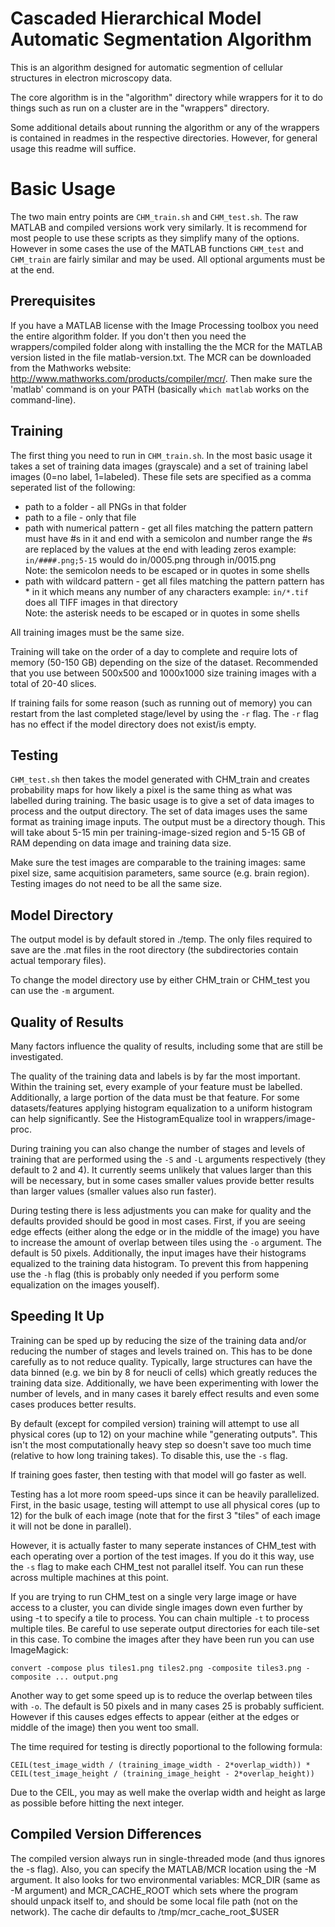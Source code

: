 Cascaded Hierarchical Model Automatic Segmentation Algorithm
============================================================
This is an algorithm designed for automatic segmention of cellular structures
in electron microscopy data.

The core algorithm is in the "algorithm" directory while wrappers for it to do
things such as run on a cluster are in the "wrappers" directory.

Some additional details about running the algorithm or any of the wrappers is
contained in readmes in the respective directories. However, for general usage
this readme will suffice.


Basic Usage
===========
The two main entry points are `CHM_train.sh` and `CHM_test.sh`. The raw MATLAB
and compiled versions work very similarly. It is recommend for most people to
use these scripts as they simplify many of the options. However in some cases
the use of the MATLAB functions `CHM_test` and `CHM_train` are fairly similar
and may be used. All optional arguments must be at the end.


Prerequisites
-------------
If you have a MATLAB license with the Image Processing toolbox you need the
entire algorithm folder. If you don't then you need the wrappers/compiled
folder along with installing the the MCR for the MATLAB version listed in the
file matlab-version.txt. The MCR can be downloaded from the Mathworks
website: http://www.mathworks.com/products/compiler/mcr/. Then make sure the
'matlab' command is on your PATH (basically `which matlab` works on the
command-line).


Training
--------
The first thing you need to run in `CHM_train.sh`. In the most basic usage it
takes a set of training data images (grayscale) and a set of training label
images (0=no label, 1=labeled). These file sets are specified as a comma
seperated list of the following:
 * path to a folder            - all PNGs in that folder
 * path to a file              - only that file
 * path with numerical pattern - get all files matching the pattern
   pattern must have #s in it and end with a semicolon and number range
   the #s are replaced by the values at the end with leading zeros
   example: `in/####.png;5-15` would do in/0005.png through in/0015.png  
   Note: the semicolon needs to be escaped or in quotes in some shells
 * path with wildcard pattern  - get all files matching the pattern
   pattern has * in it which means any number of any characters
   example: `in/*.tif` does all TIFF images in that directory  
   Note: the asterisk needs to be escaped or in quotes in some shells


All training images must be the same size.

Training will take on the order of a day to complete and require lots of
memory (50-150 GB) depending on the size of the dataset. Recommended that
you use between 500x500 and 1000x1000 size training images with a total of
20-40 slices.

If training fails for some reason (such as running out of memory) you can
restart from the last completed stage/level by using the `-r` flag. The `-r`
flag has no effect if the model directory does not exist/is empty.


Testing
-------
`CHM_test.sh` then takes the model generated with CHM_train and creates
probability maps for how likely a pixel is the same thing as what was labelled
during training. The basic usage is to give a set of data images to process and
the output directory. The set of data images uses the same format as training
image inputs. The output must be a directory though. This will take about 5-15
min per training-image-sized region and 5-15 GB of RAM depending on data image
and training data size.

Make sure the test images are comparable to the training images: same pixel
size, same acquitision parameters, same source (e.g. brain region). Testing
images do not need to be all the same size.


Model Directory
---------------
The output model is by default stored in ./temp. The only files required to
save are the .mat files in the root directory (the subdirectories contain
actual temporary files).

To change the model directory use by either CHM_train or CHM_test you can use
the `-m` argument.


Quality of Results
------------------
Many factors influence the quality of results, including some that are still be
investigated.

The quality of the training data and labels is by far the most important.
Within the training set, every example of your feature must be labelled.
Additionally, a large portion of the data must be that feature. For some
datasets/features applying histogram equalization to a uniform histogram can
help significantly. See the HistogramEqualize tool in wrappers/image-proc.

During training you can also change the number of stages and levels of training
that are performed using the `-S` and `-L` arguments respectively (they default
to 2 and 4). It currently seems unlikely that values larger than this will be
necessary, but in some cases smaller values provide better results than
larger values (smaller values also run faster).

During testing there is less adjustments you can make for quality and the
defaults provided should be good in most cases. First, if you are seeing edge
effects (either along the edge or in the middle of the image) you have to
increase the amount of overlap between tiles using the `-o` argument. The
default is 50 pixels. Additionally, the input images have their histograms
equalized to the training data histogram. To prevent this from happening use
the `-h` flag (this is probably only needed if you perform some equalization on
the images youself).


Speeding It Up
--------------
Training can be sped up by reducing the size of the training data and/or
reducing the number of stages and levels trained on. This has to be done
carefully as to not reduce quality. Typically, large structures can have the
data binned (e.g. we bin by 8 for neucli of cells) which greatly reduces the
training data size. Additionally, we have been experimenting with lower the
number of levels, and in many cases it barely effect results and even some
cases produces better results.

By default (except for compiled version) training will attempt to use all
physical cores (up to 12) on your machine while "generating outputs". This
isn't the most computationally heavy step so doesn't save too much time
(relative to how long training takes). To disable this, use the `-s` flag.

If training goes faster, then testing with that model will go faster as well.

Testing has a lot more room speed-ups since it can be heavily parallelized.
First, in the basic usage, testing will attempt to use all physical cores (up
to 12) for the bulk of each image (note that for the first 3 "tiles" of each
image it will not be done in parallel).

However, it is actually faster to many seperate instances of CHM_test with each
operating over a portion of the test images. If you do it this way, use the
`-s` flag to make each CHM_test not parallel itself. You can run these across
multiple machines at this point.

If you are trying to run CHM_test on a single very large image or have access
to a cluster, you can divide single images down even further by using -t to
specify a tile to process. You can chain multiple `-t` to process multiple
tiles. Be careful to use seperate output directories for each tile-set in this
case. To combine the images after they have been run you can use ImageMagick:

    convert -compose plus tiles1.png tiles2.png -composite tiles3.png -composite ... output.png

Another way to get some speed up is to reduce the overlap between tiles with
`-o`. The default is 50 pixels and in many cases 25 is probably sufficient.
However if this causes edges effects to appear (either at the edges or middle
of the image) then you went too small.

The time required for testing is directly poportional to the following formula:

    CEIL(test_image_width / (training_image_width - 2*overlap_width)) * CEIL(test_image_height / (training_image_height - 2*overlap_height))

Due to the CEIL, you may as well make the overlap width and height as large as
possible before hitting the next integer.


Compiled Version Differences
----------------------------
The compiled version always run in single-threaded mode (and thus ignores the
-s flag). Also, you can specify the MATLAB/MCR location using the -M argument.
It also looks for two environmental variables: MCR_DIR (same as -M argument)
and MCR_CACHE_ROOT which sets where the program should unpack itself to, and
should be some local file path (not on the network). The cache dir defaults to
/tmp/mcr_cache_root_$USER
